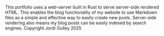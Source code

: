 This portfolio uses a web-server built in Rust to serve server-side rendered HTML. This enables the blog functionality of my website to use Markdown files as a simple and effective way to easily create new posts. Server-side rendering also means my blog posts can be easily indexed by search engines.
Copyright Jordi Gulley 2025